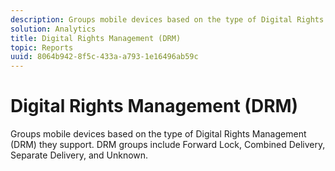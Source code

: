 ```yaml
---
description: Groups mobile devices based on the type of Digital Rights Management (DRM) they support. DRM groups include Forward Lock, Combined Delivery, Separate Delivery, and Unknown.
solution: Analytics
title: Digital Rights Management (DRM)
topic: Reports
uuid: 8064b942-8f5c-433a-a793-1e16496ab59c
---
```


# Digital Rights Management (DRM)

Groups mobile devices based on the type of Digital Rights Management (DRM) they support. DRM groups include Forward Lock, Combined Delivery, Separate Delivery, and Unknown.

